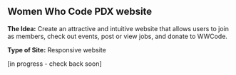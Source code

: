 ## Women Who Code PDX website

**The Idea:** Create an attractive and intuitive website that allows users to join as members, check out events, post or view jobs, and donate to WWCode.

**Type of Site:** Responsive website

[in progress - check back soon]